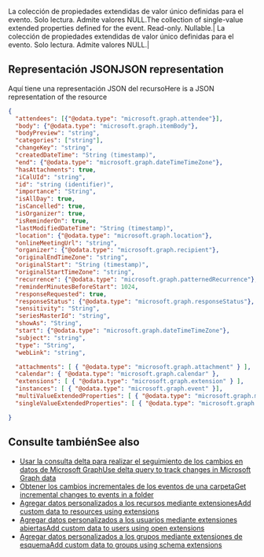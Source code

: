 <span data-ttu-id="c81a8-p120">La colección de propiedades extendidas de valor único definidas para el evento. Solo lectura. Admite valores NULL.</span><span class="sxs-lookup"><span data-stu-id="c81a8-p120">The collection of single-value extended properties defined for the event. Read-only. Nullable.</span></span>| La colección de propiedades extendidas de valor único definidas para el evento. Solo lectura. Admite valores NULL.|


## <span data-ttu-id="c81a8-329">Representación JSON</span><span class="sxs-lookup"><span data-stu-id="c81a8-329">JSON representation</span></span>
<a id="json-representation" class="xliff"></a>

<span data-ttu-id="c81a8-330">Aquí tiene una representación JSON del recurso</span><span class="sxs-lookup"><span data-stu-id="c81a8-330">Here is a JSON representation of the resource</span></span>

<!-- {
  "blockType": "resource",
  "optionalProperties": [
    "attachments",
    "calendar",
    "extensions",
    "instances",
    "multiValueExtendedProperties",
    "singleValueExtendedProperties"
  ],
  "keyProperty": "id",
  "@odata.type": "microsoft.graph.event"
}-->

```json
{
  "attendees": [{"@odata.type": "microsoft.graph.attendee"}],
  "body": {"@odata.type": "microsoft.graph.itemBody"},
  "bodyPreview": "string",
  "categories": ["string"],
  "changeKey": "string",
  "createdDateTime": "String (timestamp)",
  "end": {"@odata.type": "microsoft.graph.dateTimeTimeZone"},
  "hasAttachments": true,
  "iCalUId": "string",
  "id": "string (identifier)",
  "importance": "String",
  "isAllDay": true,
  "isCancelled": true,
  "isOrganizer": true,
  "isReminderOn": true,
  "lastModifiedDateTime": "String (timestamp)",
  "location": {"@odata.type": "microsoft.graph.location"},
  "onlineMeetingUrl": "string",
  "organizer": {"@odata.type": "microsoft.graph.recipient"},
  "originalEndTimeZone": "string",
  "originalStart": "String (timestamp)",
  "originalStartTimeZone": "string",
  "recurrence": {"@odata.type": "microsoft.graph.patternedRecurrence"},
  "reminderMinutesBeforeStart": 1024,
  "responseRequested": true,
  "responseStatus": {"@odata.type": "microsoft.graph.responseStatus"},
  "sensitivity": "String",
  "seriesMasterId": "string",
  "showAs": "String",
  "start": {"@odata.type": "microsoft.graph.dateTimeTimeZone"},
  "subject": "string",
  "type": "String",
  "webLink": "string",

  "attachments": [ { "@odata.type": "microsoft.graph.attachment" } ],
  "calendar": { "@odata.type": "microsoft.graph.calendar" },
  "extensions": [ { "@odata.type": "microsoft.graph.extension" } ],
  "instances": [ { "@odata.type": "microsoft.graph.event" }],
  "multiValueExtendedProperties": [ { "@odata.type": "microsoft.graph.multiValueLegacyExtendedProperty" }],
  "singleValueExtendedProperties": [ { "@odata.type": "microsoft.graph.singleValueLegacyExtendedProperty" }]

}

```


## <span data-ttu-id="c81a8-331">Consulte también</span><span class="sxs-lookup"><span data-stu-id="c81a8-331">See also</span></span>
<a id="see-also" class="xliff"></a>

- [<span data-ttu-id="c81a8-332">Usar la consulta delta para realizar el seguimiento de los cambios en datos de Microsoft Graph</span><span class="sxs-lookup"><span data-stu-id="c81a8-332">Use delta query to track changes in Microsoft Graph data</span></span>](../../../concepts/delta_query_overview.md)
- [<span data-ttu-id="c81a8-333">Obtener los cambios incrementales de los eventos de una carpeta</span><span class="sxs-lookup"><span data-stu-id="c81a8-333">Get incremental changes to events in a folder</span></span>](../../../concepts/delta_query_events.md)
- [<span data-ttu-id="c81a8-334">Agregar datos personalizados a los recursos mediante extensiones</span><span class="sxs-lookup"><span data-stu-id="c81a8-334">Add custom data to resources using extensions</span></span>](../../../concepts/extensibility_overview.md)
- [<span data-ttu-id="c81a8-335">Agregar datos personalizados a los usuarios mediante extensiones abiertas</span><span class="sxs-lookup"><span data-stu-id="c81a8-335">Add custom data to users using open extensions</span></span>](../../../concepts/extensibility_open_users.md)
- [<span data-ttu-id="c81a8-336">Agregar datos personalizados a los grupos mediante extensiones de esquema</span><span class="sxs-lookup"><span data-stu-id="c81a8-336">Add custom data to groups using schema extensions</span></span>](../../../concepts/extensibility_schema_groups.md)


<!-- uuid: 8fcb5dbc-d5aa-4681-8e31-b001d5168d79
2015-10-25 14:57:30 UTC -->
<!-- {
  "type": "#page.annotation",
  "description": "event resource",
  "keywords": "",
  "section": "documentation",
  "tocPath": ""
}-->
